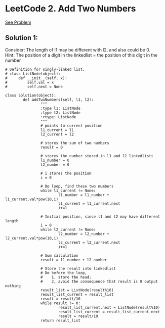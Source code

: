 # LeetCode 2. Add Two Numbers
[See Problem](https://leetcode.com/problems/add-two-numbers/solution/)

## Solution 1:
Consider: The length of l1 may be different with l2, and also could be 0.
Hint: The position of a digit in the linkedlist = the position of this digit in the number

	# Definition for singly-linked list.
	# class ListNode(object):
	#     def __init__(self, x):
	#         self.val = x
	#         self.next = None
	
	class Solution(object):
			def addTwoNumbers(self, l1, l2):
					"""
					:type l1: ListNode
					:type l2: ListNode
					:rtype: ListNode
					"""
					# points to current position
					l1_current = l1
					l2_current = l2
					
					# stores the sum of two numbers
					result = 0
					
					# stores the number stored in l1 and l2 linkedlistt
					l1_number = 0
					l2_number = 0
					
					# i stores the position
					i = 0
					
					# Do loop, find these two numbers 
					while l1_current != None:
							l1_number = l1_number + l1_current.val*pow(10,i)
							l1_current = l1_current.next
							i+=1
							
					# Initial position, since l1 and l2 may have different length    
					i = 0
					while l2_current != None:
							l2_number = l2_number + l2_current.val*pow(10,i)
							l2_current = l2_current.next
							i+=1
	        
					# Sum calculation
					result = l1_number + l2_number
	    
					# Store the result into linkedlist
					# Do before the loop, 
					#    1. store the head;
					#    2, avoid the consequence that result is 0 output nothing
					result_list = ListNode(result%10)
					result_list_current = result_list
					result = result/10
					while result != 0:
							result_list_current.next = ListNode(result%10)
							result_list_current = result_list_current.next
							result = result/10
					return result_list


​            
